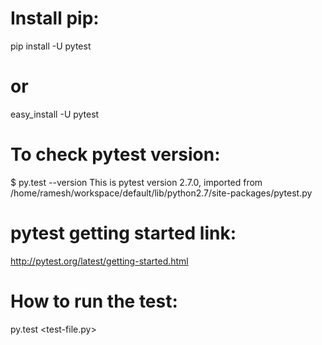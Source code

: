 Install pip:
============
pip install -U pytest
# or
easy_install -U pytest

To check pytest version:
========================
$ py.test --version
This is pytest version 2.7.0, imported from /home/ramesh/workspace/default/lib/python2.7/site-packages/pytest.py

pytest getting started link:
============================
http://pytest.org/latest/getting-started.html

How to run the test:
=====================
py.test <test-file.py>

